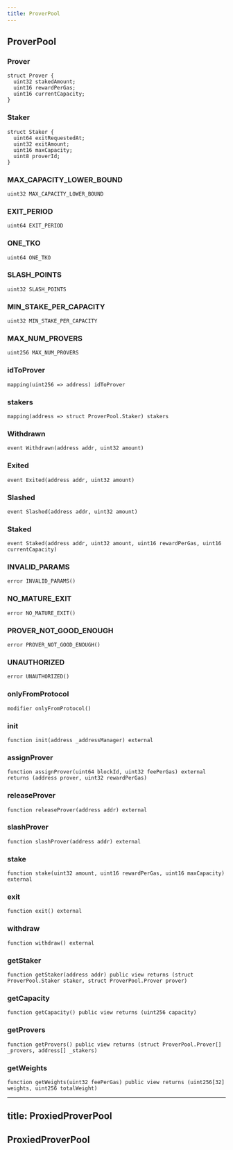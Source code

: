 ```yaml
---
title: ProverPool
---
```


## ProverPool

### Prover

```solidity
struct Prover {
  uint32 stakedAmount;
  uint16 rewardPerGas;
  uint16 currentCapacity;
}
```

### Staker

```solidity
struct Staker {
  uint64 exitRequestedAt;
  uint32 exitAmount;
  uint16 maxCapacity;
  uint8 proverId;
}
```

### MAX_CAPACITY_LOWER_BOUND

```solidity
uint32 MAX_CAPACITY_LOWER_BOUND
```

### EXIT_PERIOD

```solidity
uint64 EXIT_PERIOD
```

### ONE_TKO

```solidity
uint64 ONE_TKO
```

### SLASH_POINTS

```solidity
uint32 SLASH_POINTS
```

### MIN_STAKE_PER_CAPACITY

```solidity
uint32 MIN_STAKE_PER_CAPACITY
```

### MAX_NUM_PROVERS

```solidity
uint256 MAX_NUM_PROVERS
```

### idToProver

```solidity
mapping(uint256 => address) idToProver
```

### stakers

```solidity
mapping(address => struct ProverPool.Staker) stakers
```

### Withdrawn

```solidity
event Withdrawn(address addr, uint32 amount)
```

### Exited

```solidity
event Exited(address addr, uint32 amount)
```

### Slashed

```solidity
event Slashed(address addr, uint32 amount)
```

### Staked

```solidity
event Staked(address addr, uint32 amount, uint16 rewardPerGas, uint16 currentCapacity)
```

### INVALID_PARAMS

```solidity
error INVALID_PARAMS()
```

### NO_MATURE_EXIT

```solidity
error NO_MATURE_EXIT()
```

### PROVER_NOT_GOOD_ENOUGH

```solidity
error PROVER_NOT_GOOD_ENOUGH()
```

### UNAUTHORIZED

```solidity
error UNAUTHORIZED()
```

### onlyFromProtocol

```solidity
modifier onlyFromProtocol()
```

### init

```solidity
function init(address _addressManager) external
```

### assignProver

```solidity
function assignProver(uint64 blockId, uint32 feePerGas) external returns (address prover, uint32 rewardPerGas)
```

### releaseProver

```solidity
function releaseProver(address addr) external
```

### slashProver

```solidity
function slashProver(address addr) external
```

### stake

```solidity
function stake(uint32 amount, uint16 rewardPerGas, uint16 maxCapacity) external
```

### exit

```solidity
function exit() external
```

### withdraw

```solidity
function withdraw() external
```

### getStaker

```solidity
function getStaker(address addr) public view returns (struct ProverPool.Staker staker, struct ProverPool.Prover prover)
```

### getCapacity

```solidity
function getCapacity() public view returns (uint256 capacity)
```

### getProvers

```solidity
function getProvers() public view returns (struct ProverPool.Prover[] _provers, address[] _stakers)
```

### getWeights

```solidity
function getWeights(uint32 feePerGas) public view returns (uint256[32] weights, uint256 totalWeight)
```

---

## title: ProxiedProverPool

## ProxiedProverPool
